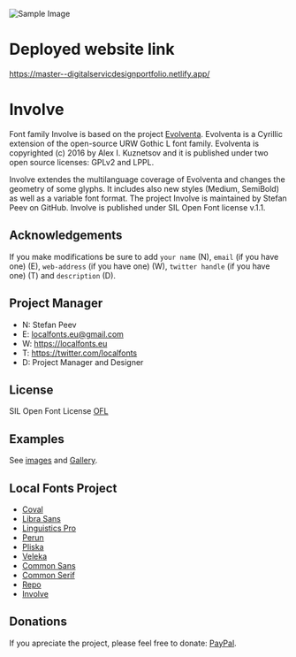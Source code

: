 ![Sample Image](/images/Involve_01.jpg)
# Deployed website link
https://master--digitalservicdesignportfolio.netlify.app/
# Involve
Font family Involve is based on the project [Evolventa](https://github.com/evolventa/evolventa). Evolventa is a Cyrillic extension of the open-source URW Gothic L font family. Evolventa is copyrighted (c) 2016 by Alex I. Kuznetsov and it is published under two open source licenses: GPLv2 and LPPL.
  
Involve extendes the multilanguage coverage of Evolventa and changes the geometry of some glyphs. It includes also new styles (Medium, SemiBold) as well as a variable font format. The project Involve is maintained by Stefan Peev on GitHub. Involve is published under SIL Open Font license v.1.1.  
  
Acknowledgements
----------------

If you make modifications be sure to add <code>your name</code> (N), <code>email</code> (if you have one) (E), <code>web-address</code> (if you have one) (W), <code>twitter handle</code> (if you have one) (T) and <code>description</code> (D).

Project Manager
---------------

+ N: Stefan Peev
+ E: localfonts.eu@gmail.com
+ W: https://localfonts.eu
+ T: https://twitter.com/localfonts
+ D: Project Manager and Designer

License
-------

SIL Open Font License [OFL](documentation/OFL.txt)

Examples
--------
See [images](/images/) and [Gallery](/images/Gallery.md).

Local Fonts Project
-------------------

+ [Coval](https://github.com/StefanPeev/coval)
+ [Libra Sans](https://github.com/StefanPeev/Libra-Sans)
+ [Linguistics Pro](https://github.com/StefanPeev/Linguistics-Pro)
+ [Perun](https://github.com/StefanPeev/Perun)
+ [Pliska](https://github.com/StefanPeev/Pliska)
+ [Veleka](https://github.com/StefanPeev/Veleka)
+ [Common Sans](https://github.com/StefanPeev/Common-Sans)
+ [Common Serif](https://github.com/StefanPeev/Common-Serif)
+ [Repo](https://github.com/StefanPeev/Repo)
+ [Involve](https://github.com/StefanPeev/Involve)

Donations
---------

If you apreciate the project, please feel free to donate: [PayPal](https://www.paypal.me/localfonts).

